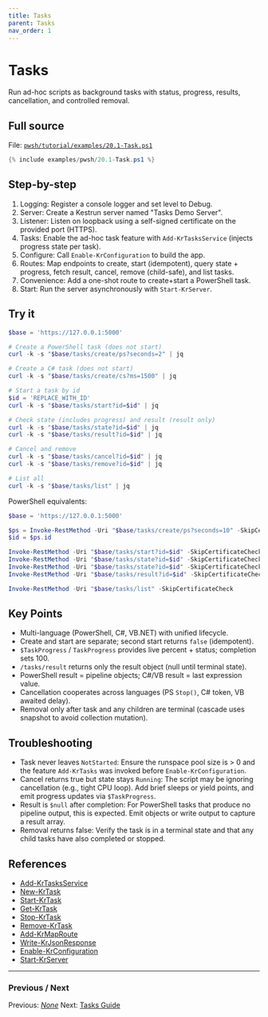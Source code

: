 ```yaml
---
title: Tasks
parent: Tasks
nav_order: 1
---
```


# Tasks

Run ad-hoc scripts as background tasks with status, progress, results, cancellation, and controlled removal.

## Full source

File: [`pwsh/tutorial/examples/20.1-Task.ps1`][20.1-Task.ps1]

```powershell
{% include examples/pwsh/20.1-Task.ps1 %}
```

## Step-by-step

1. Logging: Register a console logger and set level to Debug.
2. Server: Create a Kestrun server named "Tasks Demo Server".
3. Listener: Listen on loopback using a self-signed certificate on the provided port (HTTPS).
4. Tasks: Enable the ad-hoc task feature with `Add-KrTasksService` (injects progress state per task).
5. Configure: Call `Enable-KrConfiguration` to build the app.
6. Routes: Map endpoints to create, start (idempotent), query state + progress, fetch result, cancel, remove (child-safe), and list tasks.
7. Convenience: Add a one-shot route to create+start a PowerShell task.
8. Start: Run the server asynchronously with `Start-KrServer`.

## Try it

```powershell
$base = 'https://127.0.0.1:5000'

# Create a PowerShell task (does not start)
curl -k -s "$base/tasks/create/ps?seconds=2" | jq

# Create a C# task (does not start)
curl -k -s "$base/tasks/create/cs?ms=1500" | jq

# Start a task by id
$id = 'REPLACE_WITH_ID'
curl -k -s "$base/tasks/start?id=$id" | jq

# Check state (includes progress) and result (result only)
curl -k -s "$base/tasks/state?id=$id" | jq
curl -k -s "$base/tasks/result?id=$id" | jq

# Cancel and remove
curl -k -s "$base/tasks/cancel?id=$id" | jq
curl -k -s "$base/tasks/remove?id=$id" | jq

# List all
curl -k -s "$base/tasks/list" | jq
```

PowerShell equivalents:

```powershell
$base = 'https://127.0.0.1:5000'

$ps = Invoke-RestMethod -Uri "$base/tasks/create/ps?seconds=10" -SkipCertificateCheck
$id = $ps.id

Invoke-RestMethod -Uri "$base/tasks/start?id=$id" -SkipCertificateCheck
Invoke-RestMethod -Uri "$base/tasks/state?id=$id" -SkipCertificateCheck
Invoke-RestMethod -Uri "$base/tasks/state?id=$id" -SkipCertificateCheck | Format-List
Invoke-RestMethod -Uri "$base/tasks/result?id=$id" -SkipCertificateCheck   # will be $null until terminal

Invoke-RestMethod -Uri "$base/tasks/list" -SkipCertificateCheck
```

## Key Points

- Multi-language (PowerShell, C#, VB.NET) with unified lifecycle.
- Create and start are separate; second start returns `false` (idempotent).
- `$TaskProgress` / `TaskProgress` provides live percent + status; completion sets 100.
- `/tasks/result` returns only the result object (null until terminal state).
- PowerShell result = pipeline objects; C#/VB result = last expression value.
- Cancellation cooperates across languages (PS `Stop()`, C# token, VB awaited delay).
- Removal only after task and any children are terminal (cascade uses snapshot to avoid collection mutation).

## Troubleshooting

- Task never leaves `NotStarted`: Ensure the runspace pool size is > 0 and the feature `Add-KrTasks` was invoked before `Enable-KrConfiguration`.
- Cancel returns true but state stays `Running`: The script may be ignoring cancellation (e.g., tight CPU loop).
  Add brief sleeps or yield points, and emit progress updates via `$TaskProgress`.
- Result is `$null` after completion: For PowerShell tasks that produce no pipeline output, this is expected. Emit objects or write output to capture a result array.
- Removal returns false: Verify the task is in a terminal state and that any child tasks have also completed or stopped.

## References

- [Add-KrTasksService][Add-KrTasksService]
- [New-KrTask][New-KrTask]
- [Start-KrTask][Start-KrTask]
- [Get-KrTask][Get-KrTask]
- [Stop-KrTask][Stop-KrTask]
- [Remove-KrTask][Remove-KrTask]
- [Add-KrMapRoute][Add-KrMapRoute]
- [Write-KrJsonResponse][Write-KrJsonResponse]
- [Enable-KrConfiguration][Enable-KrConfiguration]
- [Start-KrServer][Start-KrServer]

---

### Previous / Next

Previous: [_None_](.)
Next: [Tasks Guide](/topics/tasks)

[20.1-Task.ps1]: /pwsh/tutorial/examples/20.1-Task.ps1
[Add-KrTasksService]: /pwsh/cmdlets/Add-KrTasksService
[New-KrTask]: /pwsh/cmdlets/New-KrTask
[Start-KrTask]: /pwsh/cmdlets/Start-KrTask
[Get-KrTask]: /pwsh/cmdlets/Get-KrTask
[Stop-KrTask]: /pwsh/cmdlets/Stop-KrTask
[Remove-KrTask]: /pwsh/cmdlets/Remove-KrTask
[Add-KrMapRoute]: /pwsh/cmdlets/Add-KrMapRoute
[Write-KrJsonResponse]: /pwsh/cmdlets/Write-KrJsonResponse
[Enable-KrConfiguration]: /pwsh/cmdlets/Enable-KrConfiguration
[Start-KrServer]: /pwsh/cmdlets/Start-KrServer
